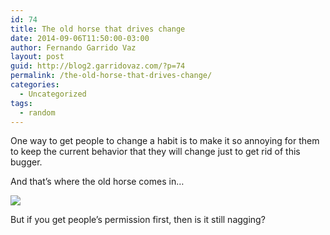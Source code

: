 ```yaml
---
id: 74
title: The old horse that drives change
date: 2014-09-06T11:50:00-03:00
author: Fernando Garrido Vaz
layout: post
guid: http://blog2.garridovaz.com/?p=74
permalink: /the-old-horse-that-drives-change/
categories:
  - Uncategorized
tags:
  - random
---
```

One way to get people to change a habit is to make it so annoying for them to keep the current behavior that they will change just to get rid of this bugger. 

And that&#8217;s where the old horse comes in&#8230; 

![](/content/images/2014/Sep/nag_-_Google_Search.jpg) 

But if you get people&#8217;s permission first, then is it still nagging?